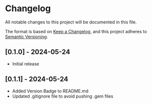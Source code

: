 # Changelog

All notable changes to this project will be documented in this file.

The format is based on [Keep a Changelog](https://keepachangelog.com/en/1.0.0/),
and this project adheres to [Semantic Versioning](https://semver.org/spec/v2.0.0.html).

## [0.1.0] - 2024-05-24

- Initial release

## [0.1.1] - 2024-05-24

- Added Version Badge to README.md
- Updated .gitignore file to avoid pushing .gem files
